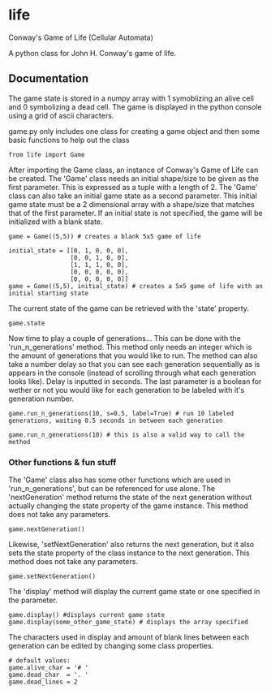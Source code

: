 # life
Conway's Game of Life (Cellular Automata)

A python class for John H. Conway's game of life.

## Documentation
The game state is stored in a numpy array with 1 symoblizing an alive cell and 0 symbolizing a dead cell. The game is displayed in the python console using a grid of ascii characters.

game.py only includes one class for creating a game object and then some basic functions to help out the class
```
from life import Game
```
After importing the Game class, an instance of Conway's Game of Life can be created. The 'Game' class needs an initial shape/size to be given as the first parameter. This is expressed as a tuple with a length of 2. The 'Game' class can also take an initial game state as a second parameter. This initial game state must be a 2 dimensional array with a shape/size that matches that of the first parameter. If an initial state is not specified, the game will be initialized with a blank state.
```
game = Game((5,5)) # creates a blank 5x5 game of life
```
```
initial_state = [[0, 1, 0, 0, 0],
                 [0, 0, 1, 0, 0],
                 [1, 1, 1, 0, 0],
                 [0, 0, 0, 0, 0],
                 [0, 0, 0, 0, 0]]
game = Game((5,5), initial_state) # creates a 5x5 game of life with an initial starting state
```
The current state of the game can be retrieved with the 'state' property.
```
game.state
```

Now time to play a couple of generations...
This can be done with the 'run_n_generations' method. This method only needs an integer which is the amount of generations that you would like to run. The method can also take a number delay so that you can see each generation sequentially as is appears in the console (instead of scrolling through what each generation looks like). Delay is inputted in seconds. The last parameter is a boolean for wether or not you would like for each generation to be labeled with it's generation number.
```
game.run_n_generations(10, s=0.5, label=True) # run 10 labeled generations, waiting 0.5 seconds in between each generation

game.run_n_generations(10) # this is also a valid way to call the method
```

### Other functions & fun stuff
The 'Game' class also has some other functions which are used in 'run_n_generations', but can be referenced for use alone. The 'nextGeneration' method returns the state of the next generation without actually changing the state property of the game instance. This method does not take any parameters.
```
game.nextGeneration()
```
Likewise, 'setNextGeneration' also returns the next generation, but it also sets the state property of the class instance to the next generation. This method does not take any parameters.
```
game.setNextGeneration()
```
The 'display' method will display the current game state or one specified in the parameter.
```
game.display() #displays current game state
game.display(some_other_game_state) # displays the array specified
```
The characters used in display and amount of blank lines between each generation can be edited by changing some class properties.
```
# default values:
game.alive_char = '# '
game.dead_char  = '. '
game.dead_lines = 2
```
